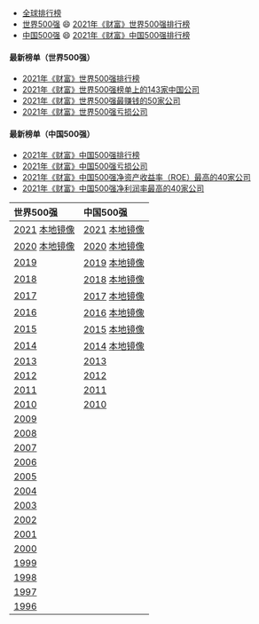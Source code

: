- [全球排行榜](https://www.fortunechina.com/rankings/node_11663.htm)
- [世界500强](https://www.fortunechina.com/fortune500/index.htm)
  😄 [2021年《财富》世界500强排行榜](https://www.fortunechina.com/fortune500/c/2021-08/02/content_394571.htm)
- [中国500强](https://www.fortunechina.com/fortune500/node_4302.htm)
  😄 [2021年《财富》中国500强排行榜](https://www.fortunechina.com/fortune500/c/2021-07/20/content_392708.htm)

#### 最新榜单（世界500强）
- [2021年《财富》世界500强排行榜](https://www.fortunechina.com/fortune500/c/2021-08/02/content_394571.htm)
- [2021年《财富》世界500强榜单上的143家中国公司](  https://www.fortunechina.com/fortune500/c/2021-08/02/content_394569.htm)
- [2021年《财富》世界500强最赚钱的50家公司](
  https://www.fortunechina.com/fortune500/c/2021-08/02/content_394570.htm)
- [2021年《财富》世界500强亏损公司](
  https://www.fortunechina.com/fortune500/c/2021-08/02/content_394565.htm)
#### 最新榜单（中国500强）
- [2021年《财富》中国500强排行榜](https://www.fortunechina.com/fortune500/c/2021-07/20/content_392708.htm)
- [2021年《财富》中国500强亏损公司](https://www.fortunechina.com/fortune500/c/2021-07/20/content_392707.htm)
- [2021年《财富》中国500强净资产收益率（ROE）最高的40家公司](https://www.fortunechina.com/fortune500/c/2021-07/20/content_392706.htm)
- [2021年《财富》中国500强净利润率最高的40家公司](https://www.fortunechina.com/fortune500/c/2021-07/20/content_392705.htm)


|世界500强|中国500强|
|:----|:----|
|[2021](https://www.fortunechina.com/fortune500/c/2021-08/02/content_394571.htm)  [本地镜像](t500-en2021.md)|[2021](https://www.fortunechina.com/fortune500/c/2021-07/20/content_392708.htm)  [本地镜像](t500-cn2021.md)
|[2020](https://www.fortunechina.com/fortune500/c/2020-08/10/content_372148.htm)  [本地镜像](t500-en2020.md)|[2020](https://www.fortunechina.com/fortune500/c/2020-07/27/content_369925.htm)  [本地镜像](t500-cn2020.md)
|[2019](https://www.fortunechina.com/fortune500/c/2019-07/22/content_339535.htm)|[2019](https://www.fortunechina.com/fortune500/c/2019-07/10/content_337536.htm)  [本地镜像](t500-cn2019.md)
|[2018](https://www.fortunechina.com/fortune500/c/2018-07/19/content_311046.htm)|[2018](https://www.fortunechina.com/fortune500/c/2018-07/10/content_309961.htm)  [本地镜像](t500-cn2018.md)
|[2017](https://www.fortunechina.com/fortune500/c/2017-07/20/content_286785.htm)|[2017](https://www.fortunechina.com/fortune500/c/2017-07/31/content_287415.htm)  [本地镜像](t500-cn2017.md)
|[2016](https://www.fortunechina.com/fortune500/c/2016-07/20/content_266955.htm)|[2016](https://www.fortunechina.com/fortune500/c/2016-07/13/content_266415.htm)  [本地镜像](t500-cn2016.md)
|[2015](https://www.fortunechina.com/fortune500/c/2015-07/22/content_244435.htm)|[2015](https://www.fortunechina.com/fortune500/c/2015-07/08/content_242835.htm)  [本地镜像](t500-cn2015.md)
|[2014](https://www.fortunechina.com/fortune500/c/2014-07/07/content_212535.htm)|[2014](https://www.fortunechina.com/fortune500/c/2014-07/14/content_212975.htm)  [本地镜像](t500-cn2014.md)
|[2013](https://www.fortunechina.com/fortune500/c/2013-07/08/content_164375.htm)|[2013](https://www.fortunechina.com/fortune500/c/2013-07/16/content_165379.htm)
|[2012](https://www.fortunechina.com/fortune500/c/2012-07/09/content_106535.htm)|[2012](https://www.fortunechina.com/fortune500/c/2012-07/13/content_107377.htm)
|[2011](https://www.fortunechina.com/fortune500/c/2011-07/07/content_62335.htm)|[2011](https://www.fortunechina.com/fortune500/c/2011-07/13/content_62684.htm)
|[2010](https://www.fortunechina.com/fortune500/c/2010-07/09/content_38195.htm)|[2010](https://www.fortunechina.com/fortune500/c/2010-07/13/content_38379.htm)
|[2009](https://www.fortunechina.com/fortune500/c/2009-07/08/content_21391.htm)|
|[2008](https://www.fortunechina.com/fortune500/c/2008-10/15/content_12413.htm)|
|[2007](https://www.fortunechina.com/fortune500/c/2007-10/15/content_9517.htm)|
|[2006](https://www.fortunechina.com/fortune500/c/2006-10/01/content_9539.htm)|
|[2005](https://www.fortunechina.com/fortune500/c/2005-10/01/content_9561.htm)|
|[2004](https://www.fortunechina.com/fortune500/c/2004-10/01/content_9581.htm)|
|[2003](https://www.fortunechina.com/fortune500/c/2003-10/01/content_9595.htm)|
|[2002](https://www.fortunechina.com/fortune500/c/2002-10/01/content_9605.htm)|
|[2001](https://www.fortunechina.com/fortune500/c/2001-11/01/content_9614.htm)|
|[2000](https://www.fortunechina.com/fortune500/c/2000-12/01/content_9624.htm)|
|[1999](https://www.fortunechina.com/fortune500/c/1999-10/01/content_9626.htm)|
|[1998](https://www.fortunechina.com/fortune500/c/1998-10/11/content_9640.htm)|
|[1997](https://www.fortunechina.com/fortune500/c/1997-11/12/content_9657.htm)|
|[1996](https://www.fortunechina.com/fortune500/c/1996-11/01/content_9659.htm)|

